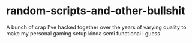 # random-scripts-and-other-bullshit
A bunch of crap I've hacked together over the years of varying quality to make my personal gaming setup kinda semi functional i guess
